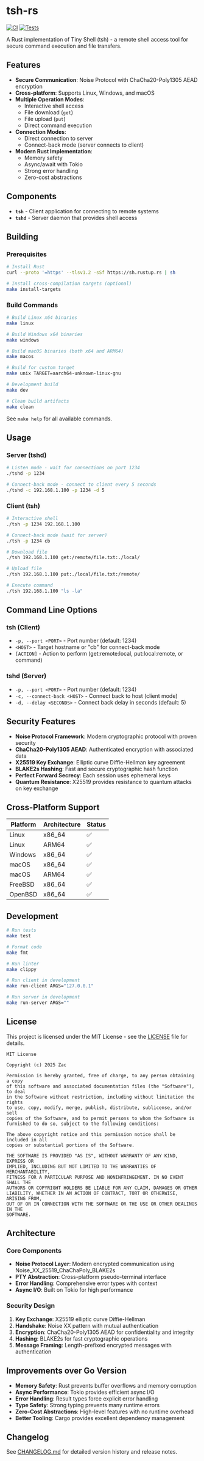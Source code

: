 # tsh-rs

[![CI](https://github.com/7a6163/tsh-rs/actions/workflows/ci.yml/badge.svg)](https://github.com/7a6163/tsh-rs/actions/workflows/ci.yml)
[![Tests](https://github.com/7a6163/tsh-rs/actions/workflows/test.yml/badge.svg)](https://github.com/7a6163/tsh-rs/actions/workflows/test.yml)

A Rust implementation of Tiny Shell (tsh) - a remote shell access tool for secure command execution and file transfers.

## Features

- **Secure Communication**: Noise Protocol with ChaCha20-Poly1305 AEAD encryption
- **Cross-platform**: Supports Linux, Windows, and macOS
- **Multiple Operation Modes**:
  - Interactive shell access
  - File download (`get`)
  - File upload (`put`)
  - Direct command execution
- **Connection Modes**:
  - Direct connection to server
  - Connect-back mode (server connects to client)
- **Modern Rust Implementation**:
  - Memory safety
  - Async/await with Tokio
  - Strong error handling
  - Zero-cost abstractions

## Components

- **`tsh`** - Client application for connecting to remote systems
- **`tshd`** - Server daemon that provides shell access

## Building

### Prerequisites

```bash
# Install Rust
curl --proto '=https' --tlsv1.2 -sSf https://sh.rustup.rs | sh

# Install cross-compilation targets (optional)
make install-targets
```

### Build Commands

```bash
# Build Linux x64 binaries
make linux

# Build Windows x64 binaries
make windows

# Build macOS binaries (both x64 and ARM64)
make macos

# Build for custom target
make unix TARGET=aarch64-unknown-linux-gnu

# Development build
make dev

# Clean build artifacts
make clean
```

See `make help` for all available commands.

## Usage

### Server (tshd)

```bash
# Listen mode - wait for connections on port 1234
./tshd -p 1234

# Connect-back mode - connect to client every 5 seconds
./tshd -c 192.168.1.100 -p 1234 -d 5
```

### Client (tsh)

```bash
# Interactive shell
./tsh -p 1234 192.168.1.100

# Connect-back mode (wait for server)
./tsh -p 1234 cb

# Download file
./tsh 192.168.1.100 get:/remote/file.txt:./local/

# Upload file
./tsh 192.168.1.100 put:./local/file.txt:/remote/

# Execute command
./tsh 192.168.1.100 "ls -la"
```

## Command Line Options

### tsh (Client)
- `-p, --port <PORT>` - Port number (default: 1234)
- `<HOST>` - Target hostname or "cb" for connect-back mode
- `[ACTION]` - Action to perform (get:remote:local, put:local:remote, or command)

### tshd (Server)
- `-p, --port <PORT>` - Port number (default: 1234)
- `-c, --connect-back <HOST>` - Connect back to host (client mode)
- `-d, --delay <SECONDS>` - Connect back delay in seconds (default: 5)

## Security Features

- **Noise Protocol Framework**: Modern cryptographic protocol with proven security
- **ChaCha20-Poly1305 AEAD**: Authenticated encryption with associated data
- **X25519 Key Exchange**: Elliptic curve Diffie-Hellman key agreement
- **BLAKE2s Hashing**: Fast and secure cryptographic hash function
- **Perfect Forward Secrecy**: Each session uses ephemeral keys
- **Quantum Resistance**: X25519 provides resistance to quantum attacks on key exchange

## Cross-Platform Support

| Platform | Architecture | Status |
|----------|-------------|---------|
| Linux | x86_64 | ✅ |
| Linux | ARM64 | ✅ |
| Windows | x86_64 | ✅ |
| macOS | x86_64 | ✅ |
| macOS | ARM64 | ✅ |
| FreeBSD | x86_64 | ✅ |
| OpenBSD | x86_64 | ✅ |

## Development

```bash
# Run tests
make test

# Format code
make fmt

# Run linter
make clippy

# Run client in development
make run-client ARGS="127.0.0.1"

# Run server in development
make run-server ARGS=""
```

## License

This project is licensed under the MIT License - see the [LICENSE](LICENSE) file for details.

```
MIT License

Copyright (c) 2025 Zac

Permission is hereby granted, free of charge, to any person obtaining a copy
of this software and associated documentation files (the "Software"), to deal
in the Software without restriction, including without limitation the rights
to use, copy, modify, merge, publish, distribute, sublicense, and/or sell
copies of the Software, and to permit persons to whom the Software is
furnished to do so, subject to the following conditions:

The above copyright notice and this permission notice shall be included in all
copies or substantial portions of the Software.

THE SOFTWARE IS PROVIDED "AS IS", WITHOUT WARRANTY OF ANY KIND, EXPRESS OR
IMPLIED, INCLUDING BUT NOT LIMITED TO THE WARRANTIES OF MERCHANTABILITY,
FITNESS FOR A PARTICULAR PURPOSE AND NONINFRINGEMENT. IN NO EVENT SHALL THE
AUTHORS OR COPYRIGHT HOLDERS BE LIABLE FOR ANY CLAIM, DAMAGES OR OTHER
LIABILITY, WHETHER IN AN ACTION OF CONTRACT, TORT OR OTHERWISE, ARISING FROM,
OUT OF OR IN CONNECTION WITH THE SOFTWARE OR THE USE OR OTHER DEALINGS IN THE
SOFTWARE.
```

## Architecture

### Core Components

- **Noise Protocol Layer**: Modern encrypted communication using Noise_XX_25519_ChaChaPoly_BLAKE2s
- **PTY Abstraction**: Cross-platform pseudo-terminal interface
- **Error Handling**: Comprehensive error types with context
- **Async I/O**: Built on Tokio for high performance

### Security Design

1. **Key Exchange**: X25519 elliptic curve Diffie-Hellman
2. **Handshake**: Noise XX pattern with mutual authentication
3. **Encryption**: ChaCha20-Poly1305 AEAD for confidentiality and integrity
4. **Hashing**: BLAKE2s for fast cryptographic operations
5. **Message Framing**: Length-prefixed encrypted messages with authentication

## Improvements over Go Version

- **Memory Safety**: Rust prevents buffer overflows and memory corruption
- **Async Performance**: Tokio provides efficient async I/O
- **Error Handling**: Result types force explicit error handling
- **Type Safety**: Strong typing prevents many runtime errors
- **Zero-Cost Abstractions**: High-level features with no runtime overhead
- **Better Tooling**: Cargo provides excellent dependency management

## Changelog

See [CHANGELOG.md](CHANGELOG.md) for detailed version history and release notes.
